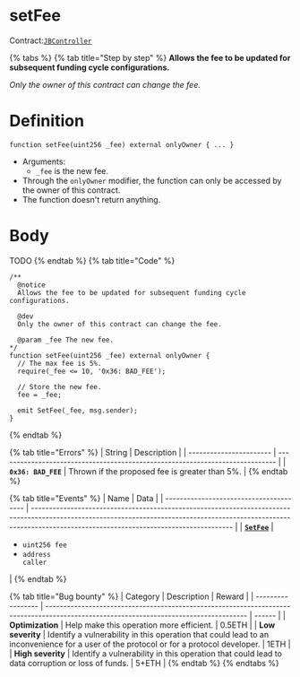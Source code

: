 # setFee

Contract:[`JBController`](../)​‌

{% tabs %}
{% tab title="Step by step" %}
**Allows the fee to be updated for subsequent funding cycle configurations.**

_Only the owner of this contract can change the fee._

# Definition

```solidity
function setFee(uint256 _fee) external onlyOwner { ... }
```

* Arguments:
  * `_fee` is the new fee.
* Through the `onlyOwner` modifier, the function can only be accessed by the owner of this contract.
* The function doesn't return anything.

# Body
TODO
{% endtab %}
{% tab title="Code" %}
```solidity
/** 
  @notice
  Allows the fee to be updated for subsequent funding cycle configurations.

  @dev
  Only the owner of this contract can change the fee.

  @param _fee The new fee.
*/
function setFee(uint256 _fee) external onlyOwner {
  // The max fee is 5%.
  require(_fee <= 10, '0x36: BAD_FEE');

  // Store the new fee.
  fee = _fee;

  emit SetFee(_fee, msg.sender);
}
```
{% endtab %}

{% tab title="Errors" %}
| String                  | Description                                                                   |
| ----------------------- | ----------------------------------------------------------------------------- |
| **`0x36: BAD_FEE`** | Thrown if the proposed fee is greater than 5%. |
{% endtab %}

{% tab title="Events" %}
| Name                                    | Data                                                                                                                                                                                                                 |
| --------------------------------------- | -------------------------------------------------------------------------------------------------------------------------------------------------------------------------------------------------------------------- |
| [**`SetFee`**](../events/setfee.md) | <ul><li><code>uint256 fee</code></li><li><code>address caller</code></li></ul> |
{% endtab %}

{% tab title="Bug bounty" %}
| Category          | Description                                                                                                                            | Reward |
| ----------------- | -------------------------------------------------------------------------------------------------------------------------------------- | ------ |
| **Optimization**  | Help make this operation more efficient.                                                                                               | 0.5ETH |
| **Low severity**  | Identify a vulnerability in this operation that could lead to an inconvenience for a user of the protocol or for a protocol developer. | 1ETH   |
| **High severity** | Identify a vulnerability in this operation that could lead to data corruption or loss of funds.                                        | 5+ETH  |
{% endtab %}
{% endtabs %}
